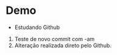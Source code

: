 # Demo

- Estudando Github

1. Teste de novo commit com -am 
2. Alteração realizada direto pelo Github.
